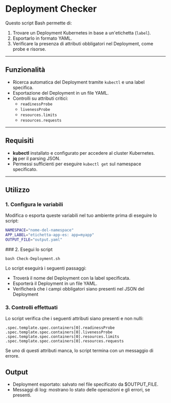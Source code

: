 # Deployment Checker

Questo script Bash permette di:

1. Trovare un Deployment Kubernetes in base a un'etichetta (`label`).
2. Esportarlo in formato YAML.
3. Verificare la presenza di attributi obbligatori nel Deployment, come probe e risorse.

---

## Funzionalità

- Ricerca automatica del Deployment tramite `kubectl` e una label specifica.
- Esportazione del Deployment in un file YAML.
- Controlli su attributi critici:
  - `readinessProbe`
  - `livenessProbe`
  - `resources.limits`
  - `resources.requests`

---

## Requisiti

- **kubectl** installato e configurato per accedere al cluster Kubernetes.
- **jq** per il parsing JSON.
- Permessi sufficienti per eseguire `kubectl get` sul namespace specificato.

---

## Utilizzo

### 1. Configura le variabili

Modifica o esporta queste variabili nel tuo ambiente prima di eseguire lo script:

```bash
NAMESPACE="nome-del-namespace"
APP_LABEL="etichetta-app-es: app=myapp"
OUTPUT_FILE="output.yaml"
```
### 2. Esegui lo script
```
bash Check-Deployment.sh
```
Lo script eseguirà i seguenti passaggi:

- Troverà il nome del Deployment con la label specificata.
- Esporterà il Deployment in un file YAML.
- Verificherà che i campi obbligatori siano presenti nel JSON del Deployment

### 3. Controlli effettuati

Lo script verifica che i seguenti attributi siano presenti e non nulli:
```
.spec.template.spec.containers[0].readinessProbe
.spec.template.spec.containers[0].livenessProbe
.spec.template.spec.containers[0].resources.limits
.spec.template.spec.containers[0].resources.requests
```
Se uno di questi attributi manca, lo script termina con un messaggio di errore.

## Output

- Deployment esportato: salvato nel file specificato da $OUTPUT_FILE.
- Messaggi di log: mostrano lo stato delle operazioni e gli errori, se presenti.
